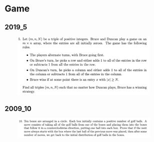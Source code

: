 # Game

## 2019\_5

<figure><img src="../.gitbook/assets/截屏2022-11-18 上午9.59.05.png" alt=""><figcaption></figcaption></figure>

## 2009\_10

<figure><img src="../.gitbook/assets/截屏2023-08-21 下午1.25.02.png" alt=""><figcaption></figcaption></figure>
